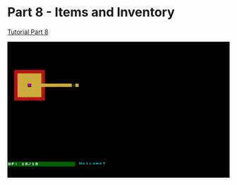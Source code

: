 # Part 8 - Items and Inventory

[Tutorial Part 8](http://rogueliketutorials.com/tutorials/tcod/v2/part-8/)

![Part 8 - Items and Inventory](roguelike_part8.gif "Part 8 - Items and Inventory")

